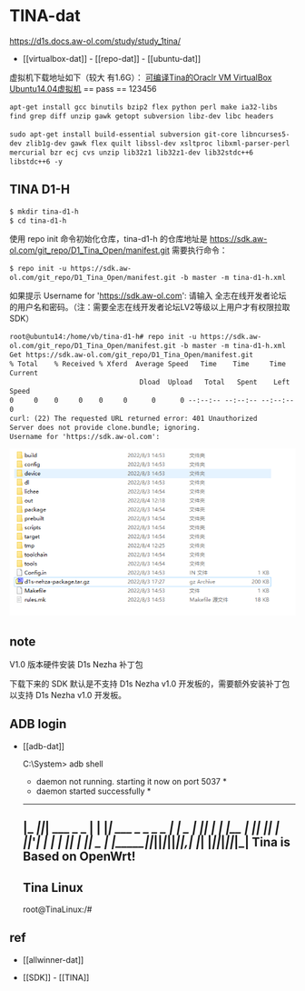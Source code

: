 
# TINA-dat


https://d1s.docs.aw-ol.com/study/study_1tina/



- [[virtualbox-dat]] - [[repo-dat]] - [[ubuntu-dat]]

虚拟机下载地址如下（较大 有1.6G）：
[可编译Tina的Oraclr VM VirtualBox Ubuntu14.04虚拟机](http://netstorage.allwinnertech.com:5000/sharing/ugXcWLYz5) == pass == 123456

    apt-get install gcc binutils bzip2 flex python perl make ia32-libs find grep diff unzip gawk getopt subversion libz-dev libc headers

    sudo apt-get install build-essential subversion git-core libncurses5-dev zlib1g-dev gawk flex quilt libssl-dev xsltproc libxml-parser-perl mercurial bzr ecj cvs unzip lib32z1 lib32z1-dev lib32stdc++6 libstdc++6 -y



## TINA D1-H

    $ mkdir tina-d1-h
    $ cd tina-d1-h

使用 repo init 命令初始化仓库，tina-d1-h 的仓库地址是 https://sdk.aw-ol.com/git_repo/D1_Tina_Open/manifest.git 需要执行命令：

    $ repo init -u https://sdk.aw-ol.com/git_repo/D1_Tina_Open/manifest.git -b master -m tina-d1-h.xml

如果提示 Username for 'https://sdk.aw-ol.com': 请输入 全志在线开发者论坛 的用户名和密码。（注：需要全志在线开发者论坛LV2等级以上用户才有权限拉取 SDK）

    root@ubuntu14:/home/vb/tina-d1-h# repo init -u https://sdk.aw-ol.com/git_repo/D1_Tina_Open/manifest.git -b master -m tina-d1-h.xml
    Get https://sdk.aw-ol.com/git_repo/D1_Tina_Open/manifest.git
    % Total    % Received % Xferd  Average Speed   Time    Time     Time  Current
                                    Dload  Upload   Total   Spent    Left  Speed
    0     0    0     0    0     0      0      0 --:--:-- --:--:-- --:--:--     0
    curl: (22) The requested URL returned error: 401 Unauthorized
    Server does not provide clone.bundle; ignoring.
    Username for 'https://sdk.aw-ol.com': 


![](2025-07-15-01-42-53.png)

## note 

V1.0 版本硬件安装 D1s Nezha 补丁包

下载下来的 SDK 默认是不支持 D1s Nezha v1.0 开发板的，需要额外安装补丁包以支持 D1s Nezha v1.0 开发板。


## ADB login 

- [[adb-dat]]

    C:\System> adb shell
    * daemon not running. starting it now on port 5037 *
    * daemon started successfully *

    _____  _              __     _
    |_   _||_| ___  _ _   |  |   |_| ___  _ _  _ _
    | |   _ |   ||   |  |  |__ | ||   || | ||_'_|
    | |  | || | || _ |  |_____||_||_|_||___||_,_|
    |_|  |_||_|_||_|_|  Tina is Based on OpenWrt!
    ----------------------------------------------
    Tina Linux
    ----------------------------------------------
    root@TinaLinux:/#



## ref 

- [[allwinner-dat]]

- [[SDK]] - [[TINA]]